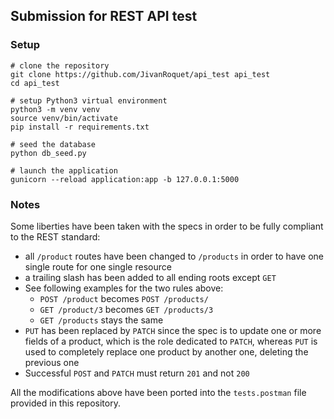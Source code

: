 ## Submission for REST API test

### Setup

```shell
# clone the repository
git clone https://github.com/JivanRoquet/api_test api_test
cd api_test

# setup Python3 virtual environment
python3 -m venv venv
source venv/bin/activate
pip install -r requirements.txt

# seed the database
python db_seed.py

# launch the application
gunicorn --reload application:app -b 127.0.0.1:5000
```

### Notes

Some liberties have been taken with the specs in order to be fully compliant to the REST standard:

- all `/product` routes have been changed to `/products` in order to have one single route for one single resource
- a trailing slash has been added to all ending roots except `GET`
- See following examples for the two rules above:
  - `POST /product` becomes `POST /products/`
  - `GET /product/3` becomes `GET /products/3`
  - `GET /products` stays the same
- `PUT` has been replaced by `PATCH` since the spec is to update one or more fields of a product,
  which is the role dedicated to `PATCH`, whereas `PUT` is used to completely replace one product
  by another one, deleting the previous one
- Successful `POST` and `PATCH` must return `201` and not `200`

All the modifications above have been ported into the `tests.postman` file provided in this repository.
